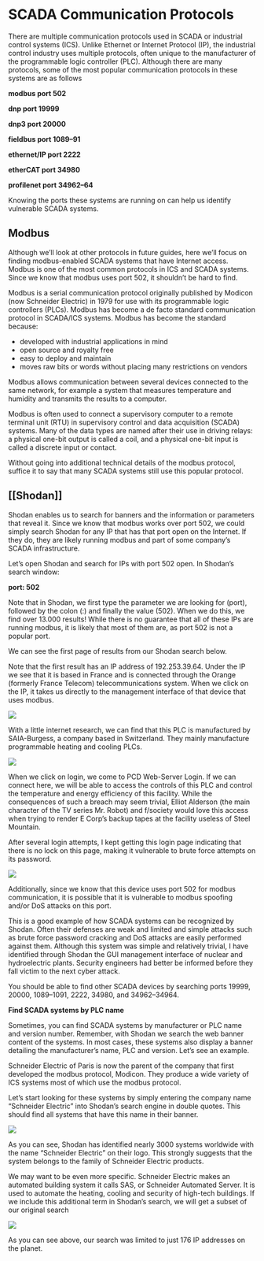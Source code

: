 # SCADA Communication Protocols


There are multiple communication protocols used in SCADA or industrial control systems (ICS). Unlike Ethernet or Internet Protocol (IP), the industrial control industry uses multiple protocols, often unique to the manufacturer of the programmable logic controller (PLC). Although there are many protocols, some of the most popular communication protocols in these systems are as follows

**modbus port 502**

**dnp port 19999**

**dnp3 port 20000**

**fieldbus port 1089–91**

**ethernet/IP port 2222**

**etherCAT port 34980**

**profilenet port 34962–64**

Knowing the ports these systems are running on can help us identify vulnerable SCADA systems.

## Modbus

Although we’ll look at other protocols in future guides, here we’ll focus on finding modbus-enabled SCADA systems that have Internet access. Modbus is one of the most common protocols in ICS and SCADA systems. Since we know that modbus uses port 502, it shouldn’t be hard to find.

Modbus is a serial communication protocol originally published by Modicon (now Schneider Electric) in 1979 for use with its programmable logic controllers (PLCs). Modbus has become a de facto standard communication protocol in SCADA/ICS systems. Modbus has become the standard because:

- developed with industrial applications in mind
- open source and royalty free
- easy to deploy and maintain
- moves raw bits or words without placing many restrictions on vendors

Modbus allows communication between several devices connected to the same network, for example a system that measures temperature and humidity and transmits the results to a computer.

Modbus is often used to connect a supervisory computer to a remote terminal unit (RTU) in supervisory control and data acquisition (SCADA) systems. Many of the data types are named after their use in driving relays: a physical one-bit output is called a coil, and a physical one-bit input is called a discrete input or contact.

Without going into additional technical details of the modbus protocol, suffice it to say that many SCADA systems still use this popular protocol.

## [[Shodan]]

Shodan enables us to search for banners and the information or parameters that reveal it. Since we know that modbus works over port 502, we could simply search Shodan for any IP that has that port open on the Internet. If they do, they are likely running modbus and part of some company’s SCADA infrastructure.

Let’s open Shodan and search for IPs with port 502 open. In Shodan’s search window:

**port: 502**

Note that in Shodan, we first type the parameter we are looking for (port), followed by the colon (:) and finally the value (502). When we do this, we find over 13.000 results! While there is no guarantee that all of these IPs are running modbus, it is likely that most of them are, as port 502 is not a popular port.

We can see the first page of results from our Shodan search below.

Note that the first result has an IP address of 192.253.39.64. Under the IP we see that it is based in France and is connected through the Orange (formerly France Telecom) telecommunications system. When we click on the IP, it takes us directly to the management interface of that device that uses modbus.

![](https://miro.medium.com/v2/resize:fit:764/0*tYgQL78jWjDhjcqW.png)

With a little internet research, we can find that this PLC is manufactured by SAIA-Burgess, a company based in Switzerland. They mainly manufacture programmable heating and cooling PLCs.

![](https://miro.medium.com/v2/resize:fit:764/0*AOd9Q-nTB1S1YZj8.png)

When we click on login, we come to PCD Web-Server Login. If we can connect here, we will be able to access the controls of this PLC and control the temperature and energy efficiency of this facility. While the consequences of such a breach may seem trivial, Elliot Alderson (the main character of the TV series Mr. Robot) and f/society would love this access when trying to render E Corp’s backup tapes at the facility useless of Steel Mountain.

After several login attempts, I kept getting this login page indicating that there is no lock on this page, making it vulnerable to brute force attempts on its password.

![](https://miro.medium.com/v2/resize:fit:764/0*rHw6oqnuFrc27qBi.png)

Additionally, since we know that this device uses port 502 for modbus communication, it is possible that it is vulnerable to modbus spoofing and/or DoS attacks on this port.

This is a good example of how SCADA systems can be recognized by Shodan. Often their defenses are weak and limited and simple attacks such as brute force password cracking and DoS attacks are easily performed against them. Although this system was simple and relatively trivial, I have identified through Shodan the GUI management interface of nuclear and hydroelectric plants. Security engineers had better be informed before they fall victim to the next cyber attack.

You should be able to find other SCADA devices by searching ports 19999, 20000, 1089–1091, 2222, 34980, and 34962–34964.

**Find SCADA systems by PLC name**

Sometimes, you can find SCADA systems by manufacturer or PLC name and version number. Remember, with Shodan we search the web banner content of the systems. In most cases, these systems also display a banner detailing the manufacturer’s name, PLC and version. Let’s see an example.

Schneider Electric of Paris is now the parent of the company that first developed the modbus protocol, Modicon. They produce a wide variety of ICS systems most of which use the modbus protocol.

Let’s start looking for these systems by simply entering the company name “Schneider Electric” into Shodan’s search engine in double quotes. This should find all systems that have this name in their banner.

![](https://miro.medium.com/v2/resize:fit:764/0*Ak1hvrCwduP3Sush.png)

As you can see, Shodan has identified nearly 3000 systems worldwide with the name “Schneider Electric” on their logo. This strongly suggests that the system belongs to the family of Schneider Electric products.

We may want to be even more specific. Schneider Electric makes an automated building system it calls SAS, or Schneider Automated Server. It is used to automate the heating, cooling and security of high-tech buildings. If we include this additional term in Shodan’s search, we will get a subset of our original search

![](https://miro.medium.com/v2/resize:fit:764/0*0za0I4dIUgzNO6mB.png)

As you can see above, our search was limited to just 176 IP addresses on the planet.

